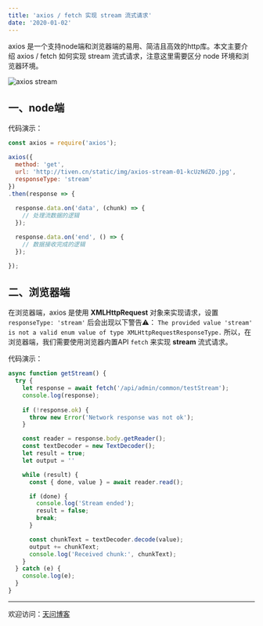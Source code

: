 ```yaml
---
title: 'axios / fetch 实现 stream 流式请求'
date: '2020-01-02'
---
```


axios 是一个支持node端和浏览器端的易用、简洁且高效的http库。本文主要介绍 axios / fetch 如何实现 stream 流式请求，注意这里需要区分 node 环境和浏览器环境。

![axios stream](https://tiven.cn/static/img/axios-stream-01-kcUzNdZO.jpg)


## 一、node端

代码演示：

```js
const axios = require('axios');

axios({
  method: 'get',
  url: 'http://tiven.cn/static/img/axios-stream-01-kcUzNdZO.jpg',
  responseType: 'stream'
})
.then(response => {
  
  response.data.on('data', (chunk) => {
    // 处理流数据的逻辑
  });

  response.data.on('end', () => {
    // 数据接收完成的逻辑
  });

}); 
```

## 二、浏览器端

在浏览器端，axios 是使用 **XMLHttpRequest** 对象来实现请求，设置 `responseType: 'stream'` 后会出现以下警告⚠️：
`The provided value 'stream' is not a valid enum value of type XMLHttpRequestResponseType.`
所以，在浏览器端，我们需要使用浏览器内置API `fetch` 来实现 **stream** 流式请求。

代码演示：

```js
async function getStream() {
  try {
    let response = await fetch('/api/admin/common/testStream');
    console.log(response);
    
    if (!response.ok) {
      throw new Error('Network response was not ok');
    }

    const reader = response.body.getReader();
    const textDecoder = new TextDecoder();
    let result = true;
    let output = ''

    while (result) {
      const { done, value } = await reader.read();

      if (done) {
        console.log('Stream ended');
        result = false;
        break;
      }

      const chunkText = textDecoder.decode(value);
      output += chunkText;
      console.log('Received chunk:', chunkText);
    }
  } catch (e) {
    console.log(e);
  }
}
```


---

欢迎访问：[天问博客](https://tiven.cn/p/5056ee2b/ "天问博客-专注于大前端技术")

